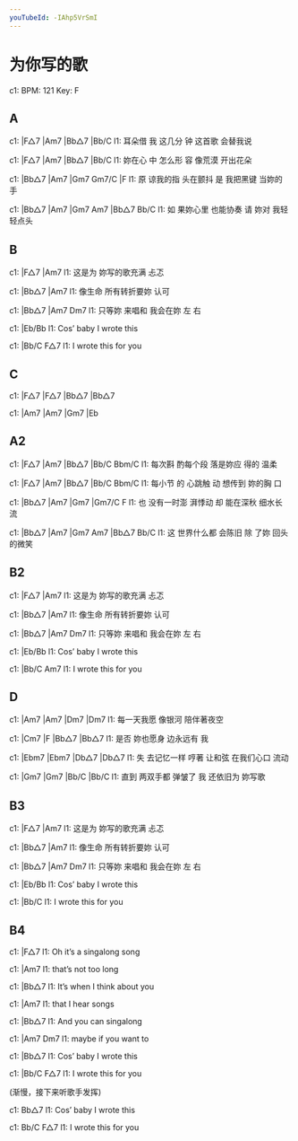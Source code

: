 ```yaml
---
youTubeId: -IAhp5VrSmI
---
```


# 为你写的歌

c1: BPM: 121 Key: F

## A

c1: |F△7    |Am7      |Bb△7      |Bb/C
l1:   耳朵借 我 这几分 钟  这首歌 会替我说

c1: |F△7    |Am7      |Bb△7      |Bb/C
l1:   妳在心 中 怎么形 容  像荒漠 开出花朵

c1:   |Bb△7    |Am7        |Gm7      Gm7/C  |F
l1: 原 谅我的指 头在颤抖 是 我把黑键 当妳的  手

c1:   |Bb△7    |Am7        |Gm7  Am7 |Bb△7 Bb/C
l1: 如 果妳心里 也能协奏 请 妳对 我轻 轻点头

## B

c1:       |F△7         |Am7
l1: 这是为 妳写的歌充满  忐忑

c1:       |Bb△7       |Am7
l1: 像生命 所有转折要妳 认可

c1:       |Bb△7          |Am7 Dm7
l1: 只等妳 来唱和 我会在妳 左 右

c1:      |Eb/Bb
l1: Cos’  baby I wrote this

c1:   |Bb/C           F△7
l1: I  wrote this for you

## C

c1: |F△7    |F△7    |Bb△7   |Bb△7

c1: |Am7    |Am7    |Gm7    |Eb

## A2

c1: |F△7    |Am7     |Bb△7    |Bb/C Bbm/C
l1:   每次斟 酌每个段 落是妳应 得的 温柔

c1: |F△7   |Am7      |Bb△7     |Bb/C   Bbm/C
l1:  每小节 的 心跳触 动 想传到 妳的胸 口

c1:   |Bb△7     |Am7       |Gm7     |Gm7/C  F
l1: 也 没有一时澎 湃悸动 却 能在深秋 细水长 流

c1:   |Bb△7      |Am7      |Gm7  Am7  |Bb△7 Bb/C
l1: 这 世界什么都 会陈旧 除 了妳 回头  的微笑

## B2

c1:       |F△7         |Am7
l1: 这是为 妳写的歌充满  忐忑

c1:       |Bb△7       |Am7
l1: 像生命 所有转折要妳 认可

c1:       |Bb△7          |Am7 Dm7
l1: 只等妳 来唱和 我会在妳 左 右

c1:      |Eb/Bb
l1: Cos’  baby I wrote this

c1:   |Bb/C           Am7
l1: I  wrote this for you

## D

c1: |Am7          |Am7   |Dm7       |Dm7
l1:     每一天我愿 像银河 陪伴著夜空

c1:     |Cm7     |F       |Bb△7    |Bb△7
l1: 是否 妳也愿身 边永远有 我

c1:   |Ebm7      |Ebm7       |Db△7      |Db△7
l1: 失 去记忆一样 哼著 让和弦 在我们心口 流动

c1:     |Gm7     |Gm7      |Bb/C    |Bb/C
l1: 直到 两双手都 弹皱了 我 还依旧为 妳写歌

## B3

c1:       |F△7         |Am7
l1: 这是为 妳写的歌充满  忐忑

c1:       |Bb△7       |Am7
l1: 像生命 所有转折要妳 认可

c1:       |Bb△7          |Am7 Dm7
l1: 只等妳 来唱和 我会在妳 左 右

c1:      |Eb/Bb
l1: Cos’  baby I wrote this

c1:   |Bb/C
l1: I  wrote this for you

## B4

c1:          |F△7
l1: Oh it’s a singalong song

c1:           |Am7
l1: that’s not too long

c1:            |Bb△7
l1: It’s when I think about you

c1:       |Am7
l1: that I hear songs

c1:            |Bb△7
l1: And you can singalong

c1:             |Am7   Dm7
l1: maybe if you  want to

c1:     |Bb△7
l1: Cos’ baby I wrote this

c1:  |Bb/C           F△7
l1: I wrote this for you

(渐慢，接下来听歌手发挥)

c1:      Bb△7
l1: Cos’ baby I wrote this

c1:   Bb/C           F△7
l1: I wrote this for you

